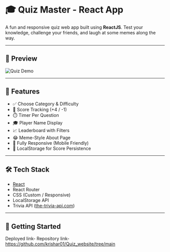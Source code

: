 # 🎓 Quiz Master - React App

A fun and responsive quiz web app built using **ReactJS**. Test your knowledge, challenge your friends, and laugh at some memes along the way.

---

## 📸 Preview

![Quiz Demo](https://i.imgur.com/your_screenshot.png) <!-- Replace with your own image link or remove -->

---

## 🚀 Features

- ✅ Choose Category & Difficulty
- 🧠 Score Tracking (+4 / -1)
- ⏱️ Timer Per Question
- 🎓 Player Name Display
- 📈 Leaderboard with Filters
- 😂 Meme-Style About Page
- 📱 Fully Responsive (Mobile Friendly)
- 💾 LocalStorage for Score Persistence

---

## 🛠️ Tech Stack

- [React](https://reactjs.org/)
- React Router
- CSS (Custom / Responsive)
- LocalStorage API
- Trivia API ([the-trivia-api.com](https://the-trivia-api.com))

---

## 🧪 Getting Started

Deployed link-
Repository link-https://github.com/krishar01/Quiz_website/tree/main
